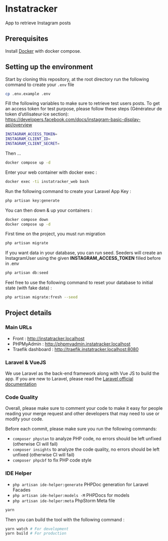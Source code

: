 # Instatracker

App to retrieve Instagram posts

## Prerequisites

Install [Docker](https://docs.docker.com/engine/installation) with docker compose.

## Setting up the environment

Start by cloning this repository, at the root directory run the following command to create your `.env` file

```bash
cp .env.example .env
```

Fill the following variables to make sure to retrieve test users posts. To get an access token for test purpose, please follow these steps (Générateur de token d’utilisateur·ice section): https://developers.facebook.com/docs/instagram-basic-display-api/overview

```bash
INSTAGRAM_ACCESS_TOKEN=
INSTAGRAM_CLIENT_ID=
INSTAGRAM_CLIENT_SECRET=
```

Then ...

```bash
docker compose up -d
```

Enter your web container with docker exec :
```bash
docker exec -ti instatracker_web bash
```

Run the following command to create your Laravel App Key :
```bash
php artisan key:generate
```

You can then down & up your containers :
```bash
docker compose down
docker compose up -d
```

First time on the project, you must run migration
```bash
php artisan migrate
```

If you want data in your database, you can run seed. Seeders will create an InstagramUser using the given __INSTAGRAM_ACCESS_TOKEN__ filled before in .env
```bash
php artisan db:seed
```

Feel free to use the following command to reset your database to initial state (with fake data) :
```bash
php artisan migrate:fresh --seed
```

## Project details

### Main URLs

* Front : http://instatracker.localhost
* PHPMyAdmin : http://phpmyadmin.instatracker.localhost
* Traefik dashboard : http://traefik.instatracker.localhost:8080

### Laravel & VueJS

We use Laravel as the back-end framework along with Vue JS to build the app.
If you are new to Laravel, please read the [Laravel official documentation](https://laravel.com/docs)

### Code Quality

Overall, please make sure to comment your code to make it easy for people reading your merge request and other developers that may need to use or modify your code.

Before each commit, please make sure you run the following commands:

* `composer phpstan` to analyze PHP code, no errors should be left unfixed (otherwise CI will fail)
* `composer insights` to analyze the code quality, no errors should be left unfixed (otherwise CI will fail)
* `composer phpcbf` to fix PHP code style

### IDE Helper

* `php artisan ide-helper:generate` PHPDoc generation for Laravel Facades
* `php artisan ide-helper:models -M` PHPDocs for models
* `php artisan ide-helper:meta` PhpStorm Meta file

```bash
yarn
```

Then you can build the tool with the following command :

```bash
yarn watch # For development
yarn build # For production
```
